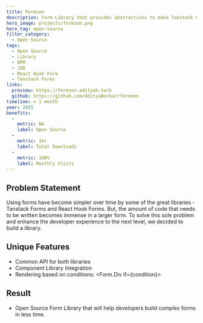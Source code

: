 ```yaml
---
title: Formzen
description: Form Library that provides abstractions to make Tanstack Forms and React Hook Forms simpler to use.
hero_image: projects/formzen.png
hero_tag: open-source
filter_category:
  - Open Source
tags:
  - Open Source
  - Library
  - NPM
  - JSR
  - React Hook Form
  - Tanstack Forms
links:
  preview: https://formzen.adityab.tech
  github: https://github.com/AdityaBorkar/formzen
timeline: < 1 month
year: 2025
benefits:
  -
    metric: NA
    label: Open Source
  -
    metric: 1k+
    label: Total Downloads
  -
    metric: 100%
    label: Monthly Visits
---
```


## Problem Statement

Using forms have become simpler over time by some of the great libraries - Tanstack Forms and React Hook Forms. But, the amount of code that needs to be written becomes immense in a larger form. To solve this sole problem and enhance the developer experience to the next level, we decided to build a library.

## Unique Features

- Common API for both libraries
- Component Library Integration
- Rendering based on conditions:
  <Form.Div if={condition}>

## Result

- Open Source Form Library that will help developers build complex forms in less time.
